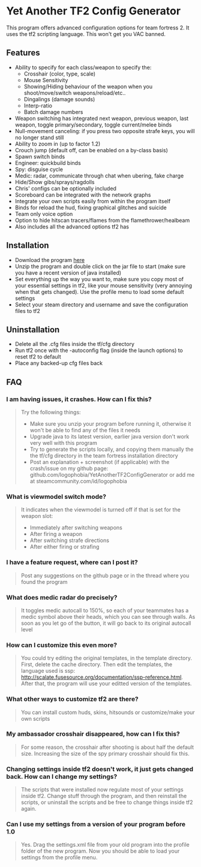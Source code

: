 Yet Another TF2 Config Generator
================================

This program offers advanced configuration options for team fortress 2. It uses the tf2 scripting language. This won't get you VAC banned.

Features
--------

* Ability to specify for each class/weapon to specify the:
  - Crosshair (color, type, scale)
  - Mouse Sensitivity
  - Showing/Hiding behaviour of the weapon when you shoot/move/switch weapons/reload/etc..
  - Dingalings (damage sounds)
  - Interp-ratio
  - Batch damage numbers
* Weapon switching has integrated next weapon, previous weapon, last weapon, toggle primary/secondary, toggle current/melee binds
* Null-movement canceling: if you press two opposite strafe keys, you will no longer stand still
* Ability to zoom in (up to factor 1.2)
* Crouch jump (default off, can be enabled on a by-class basis)
* Spawn switch binds
* Engineer: quickbuild binds
* Spy: disguise cycle
* Medic: radar, communicate through chat when ubering, fake charge
* Hide/Show gibs/sprays/ragdolls
* Chris' configs can be optionally included
* Scoreboard can be integrated with the network graphs
* Integrate your own scripts easily from within the program itself
* Binds for reload the hud, fixing graphical glitches and suicide
* Team only voice option
* Option to hide hitscan tracers/flames from the flamethrower/healbeam
* Also includes all the advanced options tf2 has 

Installation
-------------

* Download the program [here](https://github.com/logophobia/YetAnotherTF2ConfigGenerator-Distribution/archive/master.zip)
* Unzip the program and double click on the jar file to start (make sure you have a recent version of java installed)
* Set everything up the way you want to, make sure you copy most of your essential settings in tf2, like your mouse sensitivity (very annoying when that gets changed). Use the profile menu to load some default settings
* Select your steam directory and username and save the configuration files to tf2 

Uninstallation
---------------

* Delete all the .cfg files inside the tf/cfg directory
* Run tf2 once with the -autoconfig flag (inside the launch options) to reset tf2 to default
* Place any backed-up cfg files back

FAQ
----

### I am having issues, it crashes. How can I fix this?

> Try the following things:
> * Make sure you unzip your program before running it, otherwise it won't be able to find any of the files it needs
> * Upgrade java to its latest version, earlier java version don't work very well with this program
> * Try to generate the scripts locally, and copying them manually the the tf/cfg directory in the team fortress installation directory
> * Post an explanation + screenshot (if applicable) with the crash/issue on my github page: github.com/logophobia/YetAnotherTF2ConfigGenerator or add me at steamcommunity.com/id/logophobia

### What is viewmodel switch mode?

> It indicates when the viewmodel is turned off if that is set for the weapon slot:
> * Immediately after switching weapons
> * After firing a weapon
> * After switching strafe directions
> * After either firing or strafing

### I have a feature request, where can I post it?

> Post any suggestions on the github page or in the thread where you found the program

### What does medic radar do precisely?

> It toggles medic autocall to 150%, so each of your teammates has a medic symbol above their heads, which you can see through walls. As soon as you let go of the button, it will go back to its original autocall level

### How can I customize this even more?

> You could try editing the original templates, in the template directory. First, delete the cache directory. Then edit the templates, the language used is ssp: http://scalate.fusesource.org/documentation/ssp-reference.html. After that, the program will use your editted version of the templates. 

### What other ways to customize tf2 are there?

> You can install custom huds, skins, hitsounds or customize/make your own scripts

### My ambassador crosshair disappeared, how can I fix this?

> For some reason, the crosshair after shooting is about half the default size. Increasing the size of the spy primary crosshair should fix this.

### Changing settings inside tf2 doesn't work, it just gets changed back. How can I change my settings?

> The scripts that were installed now regulate most of your settings inside tf2. Change stuff through the program, and then reinstall the scripts, or uninstall the scripts and be free to change things inside tf2 again.

### Can I use my settings from a version of your program before 1.0

> Yes. Drag the settings.xml file from your old program into the profile folder of the new program. Now you should be able to load your settings from the profile menu.

